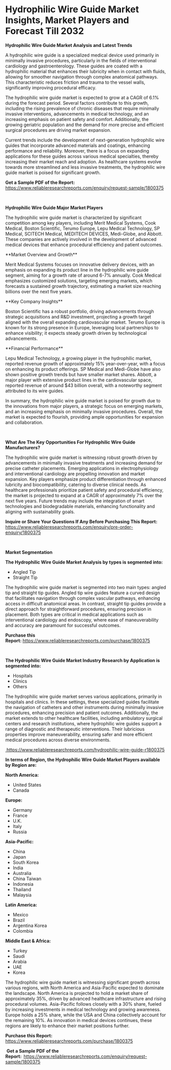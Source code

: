 <p><h1>Hydrophilic Wire Guide Market Insights, Market Players and Forecast Till 2032</h1></p><p><strong>Hydrophilic Wire Guide Market Analysis and Latest Trends</strong></p>
<p><p>A hydrophilic wire guide is a specialized medical device used primarily in minimally invasive procedures, particularly in the fields of interventional cardiology and gastroenterology. These guides are coated with a hydrophilic material that enhances their lubricity when in contact with fluids, allowing for smoother navigation through complex anatomical pathways. This characteristic reduces friction and trauma to the vessel walls, significantly improving procedural efficacy.</p><p>The hydrophilic wire guide market is expected to grow at a CAGR of 6.1% during the forecast period. Several factors contribute to this growth, including the rising prevalence of chronic diseases that require minimally invasive interventions, advancements in medical technology, and an increasing emphasis on patient safety and comfort. Additionally, the growing geriatric population and the demand for more precise and efficient surgical procedures are driving market expansion.</p><p>Current trends include the development of next-generation hydrophilic wire guides that incorporate advanced materials and coatings, enhancing performance and reliability. Moreover, there is a focus on expanding applications for these guides across various medical specialties, thereby increasing their market reach and adoption. As healthcare systems evolve towards more streamlined and less invasive treatments, the hydrophilic wire guide market is poised for significant growth.</p></p>
<p><strong>Get a Sample PDF of the Report:&nbsp;</strong> <a href="https://www.reliableresearchreports.com/enquiry/request-sample/1800375?utm_campaign=3027&utm_medium=2&utm_source=Github&utm_content=ia&utm_term=13042025&utm_id=hydrophilic-wire-guide">https://www.reliableresearchreports.com/enquiry/request-sample/1800375</a></p>
<p>&nbsp;</p>
<p><strong>Hydrophilic Wire Guide Major Market Players</strong></p>
<p><p>The hydrophilic wire guide market is characterized by significant competition among key players, including Merit Medical Systems, Cook Medical, Boston Scientific, Terumo Europe, Lepu Medical Technology, SP Medical, SCITECH Medical, MEDITECH DEVICES, Medi-Globe, and Abbott. These companies are actively involved in the development of advanced medical devices that enhance procedural efficiency and patient outcomes.</p><p>**Market Overview and Growth**</p><p>Merit Medical Systems focuses on innovative delivery devices, with an emphasis on expanding its product line in the hydrophilic wire guide segment, aiming for a growth rate of around 6-7% annually. Cook Medical emphasizes customized solutions, targeting emerging markets, which forecasts a sustained growth trajectory, estimating a market size reaching billions over the next five years.</p><p>**Key Company Insights**</p><p>Boston Scientific has a robust portfolio, driving advancements through strategic acquisitions and R&D investment, projecting a growth target aligned with the overall expanding cardiovascular market. Terumo Europe is known for its strong presence in Europe, leveraging local partnerships to enhance visibility; it expects steady growth driven by technological advancements.</p><p>**Financial Performance**</p><p>Lepu Medical Technology, a growing player in the hydrophilic market, reported revenue growth of approximately 15% year-over-year, with a focus on enhancing its product offerings. SP Medical and Medi-Globe have also shown positive growth trends but have smaller market shares. Abbott, a major player with extensive product lines in the cardiovascular space, reported revenue of around $43 billion overall, with a noteworthy segment attributed to its wire guides.</p><p>In summary, the hydrophilic wire guide market is poised for growth due to the innovations from major players, a strategic focus on emerging markets, and an increasing emphasis on minimally invasive procedures. Overall, the market is expected to flourish, providing ample opportunities for expansion and collaboration.</p></p>
<p>&nbsp;</p>
<p><strong>What Are The Key Opportunities For Hydrophilic Wire Guide Manufacturers?</strong></p>
<p><p>The hydrophilic wire guide market is witnessing robust growth driven by advancements in minimally invasive treatments and increasing demand for precise catheter placements. Emerging applications in electrophysiology and interventional cardiology are propelling innovation and market expansion. Key players emphasize product differentiation through enhanced lubricity and biocompatibility, catering to diverse clinical needs. As healthcare professionals prioritize patient safety and procedural efficiency, the market is projected to expand at a CAGR of approximately 7% over the next five years. Future trends may include the integration of smart technologies and biodegradable materials, enhancing functionality and aligning with sustainability goals.</p></p>
<p><strong>Inquire or Share Your Questions If Any Before Purchasing This Report:</strong> <a href="https://www.reliableresearchreports.com/enquiry/pre-order-enquiry/1800375?utm_campaign=3027&utm_medium=2&utm_source=Github&utm_content=ia&utm_term=13042025&utm_id=hydrophilic-wire-guide">https://www.reliableresearchreports.com/enquiry/pre-order-enquiry/1800375</a></p>
<p>&nbsp;</p>
<p><strong>Market Segmentation</strong></p>
<p><strong>The Hydrophilic Wire Guide Market Analysis by types is segmented into:</strong></p>
<p><ul><li>Angled Tip</li><li>Straight Tip</li></ul></p>
<p><p>The hydrophilic wire guide market is segmented into two main types: angled tip and straight tip guides. Angled tip wire guides feature a curved design that facilitates navigation through complex vascular pathways, enhancing access in difficult anatomical areas. In contrast, straight tip guides provide a direct approach for straightforward procedures, ensuring precision in placement. Both types are critical in medical applications such as interventional cardiology and endoscopy, where ease of maneuverability and accuracy are paramount for successful outcomes.</p></p>
<p><strong>Purchase this Report:&nbsp;</strong><a href="https://www.reliableresearchreports.com/purchase/1800375?utm_campaign=3027&utm_medium=2&utm_source=Github&utm_content=ia&utm_term=13042025&utm_id=hydrophilic-wire-guide">https://www.reliableresearchreports.com/purchase/1800375</a></p>
<p>&nbsp;</p>
<p><strong>The Hydrophilic Wire Guide Market Industry Research by Application is segmented into:</strong></p>
<p><ul><li>Hospitals</li><li>Clinics</li><li>Others</li></ul></p>
<p><p>The hydrophilic wire guide market serves various applications, primarily in hospitals and clinics. In these settings, these specialized guides facilitate the navigation of catheters and other instruments during minimally invasive procedures, enhancing precision and patient outcomes. Additionally, the market extends to other healthcare facilities, including ambulatory surgical centers and research institutions, where hydrophilic wire guides support a range of diagnostic and therapeutic interventions. Their lubricious properties improve maneuverability, ensuring safer and more efficient medical procedures across diverse environments.</p></p>
<p><a href="https://www.reliableresearchreports.com/hydrophilic-wire-guide-r1800375?utm_campaign=3027&utm_medium=2&utm_source=Github&utm_content=ia&utm_term=13042025&utm_id=hydrophilic-wire-guide">&nbsp;https://www.reliableresearchreports.com/hydrophilic-wire-guide-r1800375</a></p>
<p><strong>In terms of Region, the Hydrophilic Wire Guide Market Players available by Region are:</strong></p>
<p>
    <p> <strong> North America: </strong>
        <ul>
            <li>United States</li>
            <li>Canada</li>
        </ul>
        </p> 
    <p> <strong> Europe: </strong>
        <ul>
            <li>Germany</li>
            <li>France</li>
            <li>U.K.</li>
            <li>Italy</li>
            <li>Russia</li>
        </ul>
        </p> 
    <p> <strong> Asia-Pacific: </strong>
        <ul>
            <li>China</li>
            <li>Japan</li>
            <li>South Korea</li>
            <li>India</li>
            <li>Australia</li>
            <li>China Taiwan</li>
            <li>Indonesia</li>
            <li>Thailand</li>
            <li>Malaysia</li>
        </ul>
        </p> 
    <p> <strong> Latin America: </strong>
        <ul>
            <li>Mexico</li>
            <li>Brazil</li>
            <li>Argentina Korea</li>
            <li>Colombia</li>
        </ul>
        </p> 
    <p> <strong> Middle East & Africa: </strong>
        <ul>
            <li>Turkey</li>
            <li>Saudi</li>
            <li>Arabia</li>
            <li>UAE</li>
            <li>Korea</li>
        </ul>
    </p>
    </p>
<p><p>The hydrophilic wire guide market is witnessing significant growth across various regions, with North America and Asia-Pacific expected to dominate the landscape. North America is projected to hold a market share of approximately 35%, driven by advanced healthcare infrastructure and rising procedural volumes. Asia-Pacific follows closely with a 30% share, fueled by increasing investments in medical technology and growing awareness. Europe holds a 25% share, while the USA and China collectively account for the remaining 10%. As innovation in medical devices continues, these regions are likely to enhance their market positions further.</p></p>
<p><strong>Purchase this Report: </strong><a href="https://www.reliableresearchreports.com/purchase/1800375?utm_campaign=3027&utm_medium=2&utm_source=Github&utm_content=ia&utm_term=13042025&utm_id=hydrophilic-wire-guide">https://www.reliableresearchreports.com/purchase/1800375</a></p>
<p>&nbsp;<strong>Get a Sample PDF of the Report:&nbsp;&nbsp;</strong><a href="https://www.reliableresearchreports.com/enquiry/request-sample/1800375?utm_campaign=3027&utm_medium=2&utm_source=Github&utm_content=ia&utm_term=13042025&utm_id=hydrophilic-wire-guide">https://www.reliableresearchreports.com/enquiry/request-sample/1800375</a></p>
<p><strong></strong></p>
<p><p></p><p></p><p></p></p>